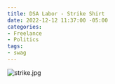 ```yaml
---
title: DSA Labor - Strike Shirt
date: 2022-12-12 11:37:00 -05:00
categories:
- Freelance
- Politics
tags:
- swag
---
```


![strike.jpg](/uploads/strike.jpg)